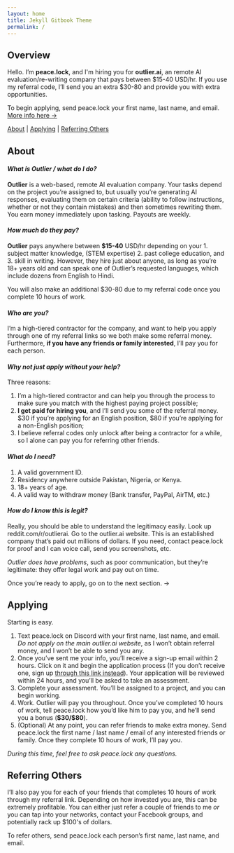 ```yaml
---
layout: home
title: Jekyll Gitbook Theme
permalink: /
---
```


## Overview

Hello. I’m **peace.lock**, and I'm hiring you for **outlier.ai**, an remote AI evaluation/re-writing company that pays between &#36;15-40 USD/hr. If you use my referral code, I’ll send you an extra &#36;30-80 and provide you with extra opportunities.

To begin applying, send peace.lock your first name, last name, and email. [More info here →](#applying)

[About](#about) | [Applying](#applying) | [Referring Others](#referring-others)

## About

#### ***What is Outlier / what do I do?***
**Outlier** is a web-based, remote AI evaluation company. Your tasks depend on the project you’re assigned to, but usually you’re generating AI responses, evaluating them on certain criteria (ability to follow instructions, whether or not they contain mistakes) and then sometimes rewriting them. You earn money immediately upon tasking. Payouts are weekly.

#### ***How much do they pay?***
**Outlier** pays anywhere between **&#36;15-40** USD/hr depending on your 1. subject matter knowledge, (STEM expertise) 2. past college education, and 3. skill in writing. However, they hire just about anyone, as long as you’re 18+ years old and can speak one of Outlier’s requested languages, which include dozens from English to Hindi.  

You will also make an additional &#36;30-80 due to my referral code once you complete 10 hours of work. 

#### ***Who are you?***
I’m a high-tiered contractor for the company, and want to help you apply through one of my referral links so we both make some referral money. Furthermore, **if you have any friends or family interested**, I’ll pay you for each person.

#### ***Why not just apply without your help?*** 
Three reasons:
1. I’m a high-tiered contractor and can help you through the process to make sure you match with the highest paying project possible;
2. **I get paid for hiring you**, and I’ll send you some of the referral money. &#36;30 if you’re applying for an English position, &#36;80 if you’re applying for a non-English position;
3. I believe referral codes only unlock after being a contractor for a while, so I alone can pay you for referring other friends. 

#### ***What do I need?***
1. A valid government ID.
2. Residency anywhere outside Pakistan, Nigeria, or Kenya.
3. 18+ years of age.
4. A valid way to withdraw money (Bank transfer, PayPal, AirTM, etc.)

#### ***How do I know this is legit?***
Really, you should be able to understand the legitimacy easily. Look up reddit.com/r/outlierai. Go to the outlier.ai website. This is an established company that’s paid out millions of dollars. If you need, contact peace.lock for proof and I can voice call, send you screenshots, etc.

*Outlier does have problems*, such as poor communication, but they’re legitimate: they offer legal work and pay out on time.

Once you’re ready to apply, go on to the next section. →

## Applying

Starting is easy. 
1. Text peace.lock on Discord with your first name, last name, and email. *Do not apply on the main outlier.ai website*, as I won’t obtain referral money, and I won’t be able to send you any.
2. Once you’ve sent me your info, you’ll receive a sign-up email within 2 hours. Click on it and begin the application process (If you don’t receive one, sign up [through this link instead](https://app.outlier.ai/expert/opportunities?utm_source=referral&referring_user=d3bf6092b1a733669e655ccf33e5ffd911818e6b86b4cc2b7e88b158e5294ff2741052fd3655d428ce07ec973568d167)). Your application will be reviewed within 24 hours, and you’ll be asked to take an assessment.
3. Complete your assessment. You’ll be assigned to a project, and you can begin working.
4. Work. Outlier will pay you throughout. Once you’ve completed 10 hours of work, tell peace.lock how you’d like him to pay you, and he’ll send you a bonus (**&#36;30/&#36;80**).
5. (Optional) At any point, you can refer friends to make extra money. Send peace.lock the first name / last name / email of any interested friends or family. Once they complete 10 hours of work, I’ll pay you.

*During this time, feel free to ask peace.lock any questions.*

## Referring Others

I’ll also pay you for each of your friends that completes 10 hours of work through my referral link. Depending on how invested you are, this can be extremely profitable. You can either just refer a couple of friends to me *or* you can tap into your networks, contact your Facebook groups, and potentially rack up &#36;100's of dollars.

To refer others, send peace.lock each person’s first name, last name, and email.

